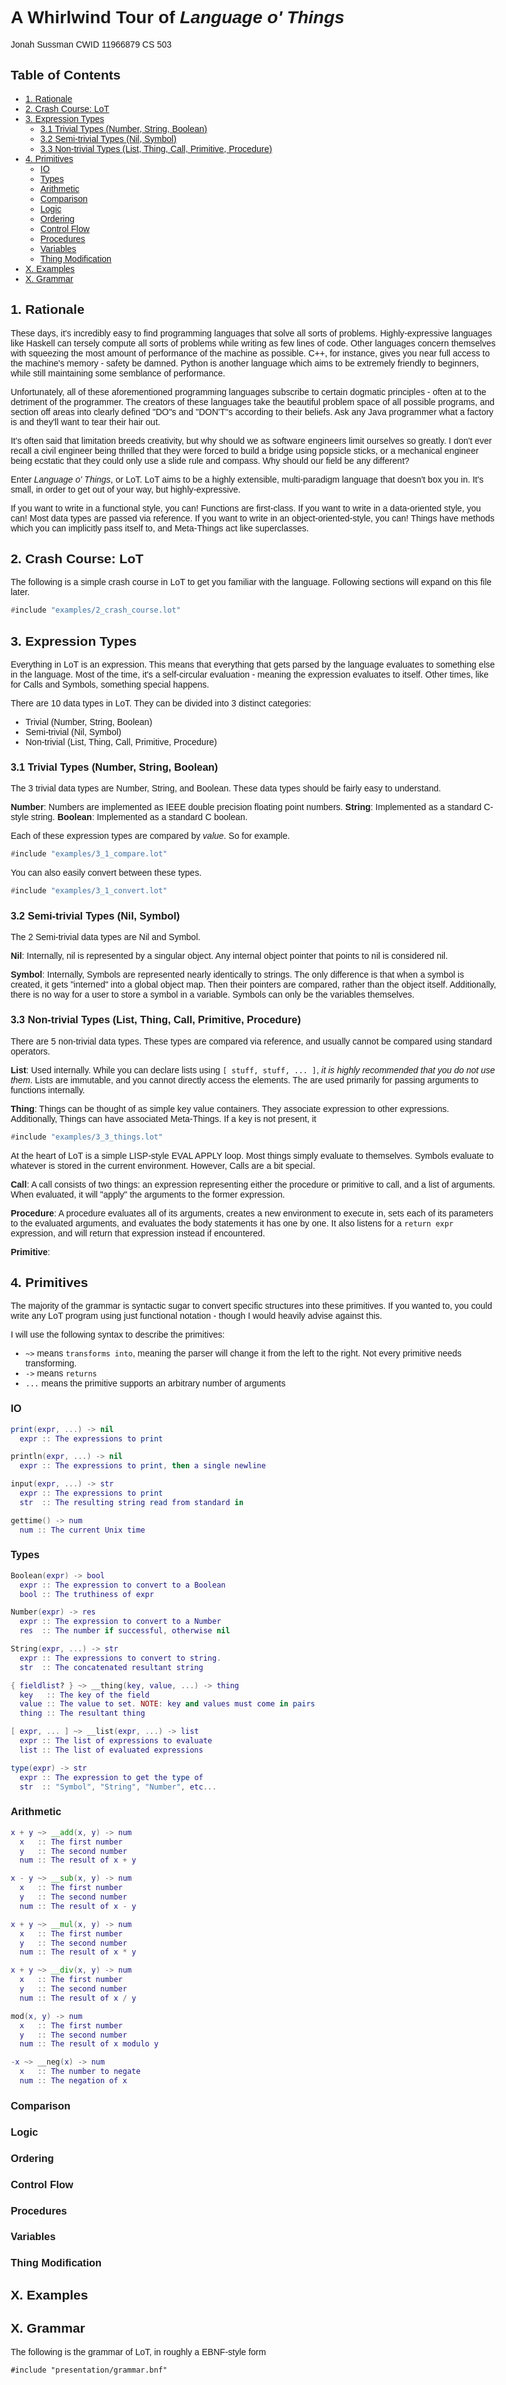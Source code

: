 <style>
  html, body {
    font-family: sans-serif;
    max-width: 100ch;
    margin-left: auto;
    margin-right: auto;
  }

  @media print {
    pre, blockquote {page-break-inside: unset;}
  }
</style>

<!-- omit in toc -->
# A Whirlwind Tour of *Language o' Things*

Jonah Sussman
CWID 11966879
CS 503

<!-- omit in toc -->
## Table of Contents

- [1. Rationale](#1-rationale)
- [2. Crash Course: LoT](#2-crash-course-lot)
- [3. Expression Types](#3-expression-types)
  - [3.1 Trivial Types (Number, String, Boolean)](#31-trivial-types-number-string-boolean)
  - [3.2 Semi-trivial Types (Nil, Symbol)](#32-semi-trivial-types-nil-symbol)
  - [3.3 Non-trivial Types (List, Thing, Call, Primitive, Procedure)](#33-non-trivial-types-list-thing-call-primitive-procedure)
- [4. Primitives](#4-primitives)
  - [IO](#io)
  - [Types](#types)
  - [Arithmetic](#arithmetic)
  - [Comparison](#comparison)
  - [Logic](#logic)
  - [Ordering](#ordering)
  - [Control Flow](#control-flow)
  - [Procedures](#procedures)
  - [Variables](#variables)
  - [Thing Modification](#thing-modification)
- [X. Examples](#x-examples)
- [X. Grammar](#x-grammar)

## 1. Rationale

These days, it's incredibly easy to find programming languages that solve all sorts of problems. Highly-expressive languages like Haskell can tersely compute all sorts of problems while writing as few lines of code. Other languages concern themselves with squeezing the most amount of performance of the machine as possible. C++, for instance, gives you near full access to the machine's memory - safety be damned. Python is another language which aims to be extremely friendly to beginners, while still maintaining some semblance of performance.

Unfortunately, all of these aforementioned programming languages subscribe to certain dogmatic principles - often at to the detriment of the programmer. The creators of these languages take the beautiful problem space of all possible programs, and section off areas into clearly defined "DO"s and "DON'T"s according to their beliefs. Ask any Java programmer what a factory is and they'll want to tear their hair out.

It's often said that limitation breeds creativity, but why should we as software engineers limit ourselves so greatly. I don't ever recall a civil engineer being thrilled that they were forced to build a bridge using popsicle sticks, or a mechanical engineer being ecstatic that they could only use a slide rule and compass. Why should our field be any different?

Enter *Language o' Things*, or LoT. LoT aims to be a highly extensible, multi-paradigm language that doesn't box you in. It's small, in order to get out of your way, but highly-expressive. 

If you want to write in a functional style, you can! Functions are first-class. If you want to write in a data-oriented style, you can! Most data types are passed via reference. If you want to write in an object-oriented-style, you can! Things have methods which you can implicitly pass itself to, and Meta-Things act like superclasses.

## 2. Crash Course: LoT

The following is a simple crash course in LoT to get you familiar with the language. Following sections will expand on this file later.

```lua
#include "examples/2_crash_course.lot"
```

## 3. Expression Types

Everything in LoT is an expression. This means that everything that gets parsed by the language evaluates to something else in the language. Most of the time, it's a self-circular evaluation - meaning the expression evaluates to itself. Other times, like for Calls and Symbols, something special happens. 

There are 10 data types in LoT. They can be divided into 3 distinct categories:
- Trivial (Number, String, Boolean)
- Semi-trivial (Nil, Symbol)
- Non-trivial (List, Thing, Call, Primitive, Procedure)

### 3.1 Trivial Types (Number, String, Boolean)

The 3 trivial data types are Number, String, and Boolean. These data types should be fairly easy to understand.

**Number**: Numbers are implemented as IEEE double precision floating point numbers. 
**String**: Implemented as a standard C-style string.
**Boolean**: Implemented as a standard C boolean.

Each of these expression types are compared by *value*. So for example.

```lua
#include "examples/3_1_compare.lot"
```

You can also easily convert between these types.

```lua
#include "examples/3_1_convert.lot"
```

### 3.2 Semi-trivial Types (Nil, Symbol)

The 2 Semi-trivial data types are Nil and Symbol.

**Nil**: Internally, nil is represented by a singular object. Any internal object pointer that points to nil is considered nil.

**Symbol**: Internally, Symbols are represented nearly identically to strings. The only difference is that when a symbol is created, it gets "interned" into a global object map. Then their pointers are compared, rather than the object itself. Additionally, there is no way for a user to store a symbol in a variable. Symbols can only be the variables themselves.

### 3.3 Non-trivial Types (List, Thing, Call, Primitive, Procedure)

There are 5 non-trivial data types. These types are compared via reference, and usually cannot be compared using standard operators.

**List**: Used internally. While you can declare lists using `[ stuff, stuff, ... ]`, *it is highly recommended that you do not use them*. Lists are immutable, and you cannot directly access the elements. The are used primarily for passing arguments to functions internally.

**Thing**: Things can be thought of as simple key value containers. They associate expression to other expressions. Additionally, Things can have associated Meta-Things. If a key is not present, it 

```lua
#include "examples/3_3_things.lot"
```


At the heart of LoT is a simple LISP-style EVAL APPLY loop. Most things simply evaluate to themselves. Symbols evaluate to whatever is stored in the current environment. However, Calls are a bit special.

**Call**: A call consists of two things: an expression representing either the procedure or primitive to call, and a list of arguments. When evaluated, it will "apply" the arguments to the former expression.

**Procedure**: A procedure evaluates all of its arguments, creates a new environment to execute in, sets each of its parameters to the evaluated arguments, and evaluates the body statements it has one by one. It also listens for a `return expr` expression, and will return that expression instead if encountered.

**Primitive**: 

## 4. Primitives

The majority of the grammar is syntactic sugar to convert specific structures into these primitives. If you wanted to, you could write any LoT program using just functional notation - though I would heavily advise against this.

I will use the following syntax to describe the primitives:

- `~>` means `transforms into`, meaning the parser will change it from the left to the right. Not every primitive needs transforming.
- `->` means `returns`
- `...` means the primitive supports an arbitrary number of arguments

### IO

<!-- print, println, input, gettime -->
```lua
print(expr, ...) -> nil
  expr :: The expressions to print

println(expr, ...) -> nil
  expr :: The expressions to print, then a single newline

input(expr, ...) -> str
  expr :: The expressions to print
  str  :: The resulting string read from standard in

gettime() -> num
  num :: The current Unix time
```

### Types

<!-- Boolean, Number, String, __thing, __list, type -->
```lua
Boolean(expr) -> bool
  expr :: The expression to convert to a Boolean
  bool :: The truthiness of expr

Number(expr) -> res
  expr :: The expression to convert to a Number
  res  :: The number if successful, otherwise nil

String(expr, ...) -> str
  expr :: The expressions to convert to string.
  str  :: The concatenated resultant string

{ fieldlist? } ~> __thing(key, value, ...) -> thing
  key   :: The key of the field
  value :: The value to set. NOTE: key and values must come in pairs
  thing :: The resultant thing

[ expr, ... ] ~> __list(expr, ...) -> list
  expr :: The list of expressions to evaluate
  list :: The list of evaluated expressions

type(expr) -> str
  expr :: The expression to get the type of
  str  :: "Symbol", "String", "Number", etc...
```

### Arithmetic

<!-- __add, __sub, __mul, __div, __neg, mod -->
```lua
x + y ~> __add(x, y) -> num
  x   :: The first number
  y   :: The second number
  num :: The result of x + y

x - y ~> __sub(x, y) -> num
  x   :: The first number
  y   :: The second number
  num :: The result of x - y

x + y ~> __mul(x, y) -> num
  x   :: The first number
  y   :: The second number
  num :: The result of x * y

x + y ~> __div(x, y) -> num
  x   :: The first number
  y   :: The second number
  num :: The result of x / y

mod(x, y) -> num
  x   :: The first number
  y   :: The second number
  num :: The result of x modulo y

-x ~> __neg(x) -> num
  x   :: The number to negate
  num :: The negation of x
```

### Comparison

<!-- __eq, __neq -->

### Logic

<!-- __not, __and, __or -->

### Ordering

<!-- __gt, __geq, __lt, __leq -->

### Control Flow

<!-- __do, __if, __while -->

### Procedures

<!-- __fun, __return -->

### Variables

<!-- __let, __assign -->

### Thing Modification

<!-- __get, __set, __selfcall, getmeta, setmeta -->

## X. Examples

## X. Grammar

The following is the grammar of LoT, in roughly a EBNF-style form

```bnf
#include "presentation/grammar.bnf"
```